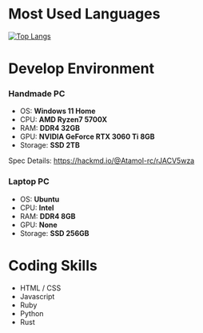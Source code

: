 # Most Used Languages

[![Top Langs](https://github-readme-stats.vercel.app/api/top-langs/?username=Atamol&layout=donut-vertical)](https://github.com/Atamol/github-readme-stats)

# Develop Environment

### Handmade PC
- OS: **Windows 11 Home**
- CPU: **AMD Ryzen7 5700X**
- RAM: **DDR4 32GB**
- GPU: **NVIDIA GeForce RTX 3060 Ti 8GB**
- Storage: **SSD 2TB**

Spec Details: https://hackmd.io/@Atamol-rc/rJACV5wza

### Laptop PC
- OS: **Ubuntu**
- CPU: **Intel**
- RAM: **DDR4 8GB**
- GPU: **None**
- Storage: **SSD 256GB**

# Coding Skills

- HTML / CSS
- Javascript
- Ruby
- Python
- Rust
